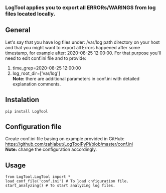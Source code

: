 
### LogTool applies you to export all ERRORs/WARINGS from log files located locally.
## General
Let's say that you have log files under: /var/log path directory on your host and that you might want to export all Errors happened after some timestamp, for example after: 2020-08-25 12:00:00.
For that purpose you'll need to edit conf.ini file and to provide:
1) time_grep=2020-08-25 12:00:00
2) log_root_dir=['var/log']
<br>**Note:** there are additional parameters in conf.ini with detailed explanation comments. 
## Instalation
    pip install LogTool
## Configuration file
Create conf.ini file basing on example provided in GitHub: https://github.com/zahlabut/LogToolPyPi/blob/master/conf.ini 
<br>**Note:** change the configuration accordingly.
## Usage
    from LogTool.LogTool import *
    load_conf_file('conf.ini') # To load cnfiguration file.
    start_analyzing() # To start analyzing log files.